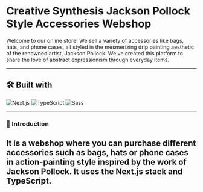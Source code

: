 
# Creative Synthesis Jackson Pollock Style Accessories Webshop

Welcome to our online store! We sell a variety of accessories like bags, hats, and phone cases, all styled in the mesmerizing drip painting aesthetic of the renowned artist, Jackson Pollock. We've created this platform to share the love of abstract expressionism through everyday items.

---

## 🛠️ Built with

![Next.js](https://img.shields.io/badge/next.js-000000?style=for-the-badge&logo=nextdotjs&logoColor=white)
![TypeScript](https://img.shields.io/badge/TypeScript-007ACC?style=for-the-badge&logo=typescript&logoColor=white)
![Sass](https://img.shields.io/badge/Sass-CC6699?style=for-the-badge&logo=sass&logoColor=white)

---
### 📢 Introduction

 It is a webshop where you can purchase different accessories such as bags, hats or phone cases in action-painting style inspired by the work of Jackson Pollock. It uses the Next.js stack and TypeScript.
---

